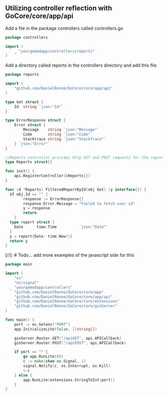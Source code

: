 ## Utilizing controller reflection with GoCore/core/app/api

Add a file in the package controllers called controllers.go

```go
package controllers

import (
	_ "yourgomodapp/controllers/reports"
)
```

Add a directory called reports in the controllers directory and add this file

```go
package reports

import (
	"github.com/DanielRenne/GoCore/core/app/api"
)

type Get struct {
	Id  string `json:"Id"`
}

type ErrorResponse struct {
	Error struct {
		Message    string `json:"Message"`
		Code       string `json:"Code"`
		Stacktrace string `json:"StackTrace"`
	} `json:"Error"`
}

//Reports controller provides http GET and POST requests for the reports.
type Reports struct{}

func init() {
	api.RegisterController(&Reports{})
}

func (d *Reports) FilteredReportById(obj Get) (y interface{}) {
  if obj.Id == "" {
		response := ErrorResponse{}
		response.Error.Message = "Failed to fetch user id"
		y = response
		return
	}
  type report struct {
    Date      time.Time          `json:"Date"`
  }
  y = report{Date: time.Now()}
  return y
}
```

[//]: # Todo... add more examples of the javascript side for this

```go
package main

import (
	"os"
	"os/signal"
  _ "yourgomodapp/controllers"
	"github.com/DanielRenne/GoCore/core/app"
	"github.com/DanielRenne/GoCore/core/app/api"
	"github.com/DanielRenne/GoCore/core/extensions"
	"github.com/DanielRenne/GoCore/core/ginServer"
)

func main() {
	port := os.Getenv("PORT")
	app.InitializeLite(false, []string{})

	ginServer.Router.GET("/apiGET", api.APICallback)
	ginServer.Router.POST("/apiPOST", api.APICallback)

	if port == "" {
		go app.RunLite(80)
		c := make(chan os.Signal, 1)
		signal.Notify(c, os.Interrupt, os.Kill)
		<-c
	} else {
		app.RunLite(extensions.StringToInt(port))
	}
}

```
